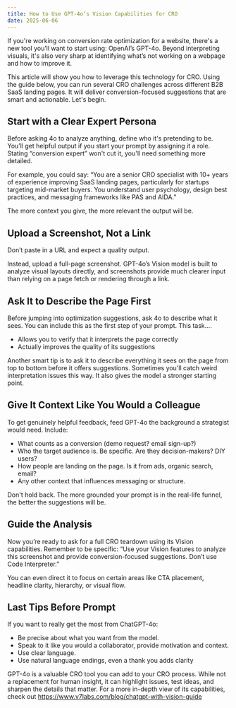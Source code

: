 ```yaml
---
title: How to Use GPT-4o’s Vision Capabilities for CRO
date: 2025-06-06
---
```

If you're working on conversion rate optimization for a website, there's a new tool you’ll want to start using: OpenAI’s GPT-4o. Beyond interpreting visuals, it's also very sharp at identifying what’s not working on a webpage and how to improve it.

This article will show you how to leverage this technology for CRO. Using the guide below, you can run several CRO challenges across different B2B SaaS landing pages. It will deliver conversion-focused suggestions that are smart and actionable.
Let's begin.

<!--truncate-->

## Start with a Clear Expert Persona

Before asking 4o to analyze anything, define who it's pretending to be. You’ll get helpful output if you start your prompt by assigning it a role. Stating “conversion expert” won't cut it, you'll need something more detailed.

For example, you could say:
“You are a senior CRO specialist with 10+ years of experience improving SaaS landing pages, particularly for startups targeting mid-market buyers. You understand user psychology, design best practices, and messaging frameworks like PAS and AIDA.”

The more context you give, the more relevant the output will be.

## Upload a Screenshot, Not a Link

Don’t paste in a URL and expect a quality output.

Instead, upload a full-page screenshot. GPT-4o’s Vision model is built to analyze visual layouts directly, and screenshots provide much clearer input than relying on a page fetch or rendering through a link.

## Ask It to Describe the Page First

Before jumping into optimization suggestions, ask 4o to describe what it sees. You can include this as the first step of your prompt. This task....

- Allows you to verify that it interprets the page correctly
- Actually improves the quality of its suggestions

Another smart tip is to ask it to describe everything it sees on the page from top to bottom before it offers suggestions. Sometimes you'll catch weird interpretation issues this way. It also gives the model a stronger starting point.

## Give It Context Like You Would a Colleague
To get genuinely helpful feedback, feed GPT-4o the background a strategist would need. Include:

- What counts as a conversion (demo request? email sign-up?)
- Who the target audience is. Be specific. Are they decision-makers? DIY users?
- How people are landing on the page. Is it from ads, organic search, email?
- Any other context that influences messaging or structure.

Don't hold back. The more grounded your prompt is in the real-life funnel, the better the suggestions will be.

## Guide the Analysis
Now you’re ready to ask for a full CRO teardown using its Vision capabilities. Remember to be specific:
“Use your Vision features to analyze this screenshot and provide conversion-focused suggestions. Don’t use Code Interpreter.”

You can even direct it to focus on certain areas like CTA placement, headline clarity, hierarchy, or visual flow.

## Last Tips Before Prompt
If you want to really get the most from ChatGPT-4o:

- Be precise about what you want from the model.
- Speak to it like you would a collaborator, provide motivation and context.
- Use clear language.
- Use natural language endings, even a thank you adds clarity

GPT-4o is a valuable CRO tool you can add to your CRO process. While not a replacement for human insight, it can highlight issues, test ideas, and sharpen the details that matter. For a more in-depth view of its capabilities, check out https://www.v7labs.com/blog/chatgpt-with-vision-guide